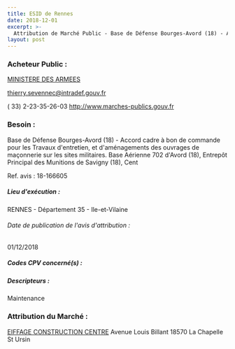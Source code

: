 ```yaml
---
title: ESID de Rennes
date: 2018-12-01
excerpt: >-
  Attribution de Marché Public - Base de Défense Bourges-Avord (18) - Accord cadre à bon de commande pour les Travaux d'entretien, et d'aménagements des ouvrages de maçonnerie sur les sites militaires.
layout: post
---
```


### Acheteur Public : 
<a href="/acheteur-131/siren-110090016"> MINISTERE DES ARMEES</a><br/>



thierry.sevennec@intradef.gouv.fr

( 33) 2-23-35-26-03
http://www.marches-publics.gouv.fr
### Besoin :

Base de Défense Bourges-Avord (18) - Accord cadre à bon de commande pour les Travaux d'entretien, et d'aménagements des ouvrages de maçonnerie sur les sites militaires. Base Aérienne 702 d'Avord (18), Entrepôt Principal des Munitions de Savigny (18), Cent

Ref. avis : 18-166605


##### Lieu d'exécution :

RENNES - Département 35 - Ile-et-Vilaine

###### Date de publication de l'avis d'attribution : 
01/12/2018

##### Codes CPV concerné(s) :

##### Descripteurs :
Maintenance <br/>

### Attribution du Marché :
<a href="/entreprise-554/siren-391905486"> EIFFAGE CONSTRUCTION CENTRE</a>    Avenue Louis Billant 18570 La Chapelle St Ursin <br/>
